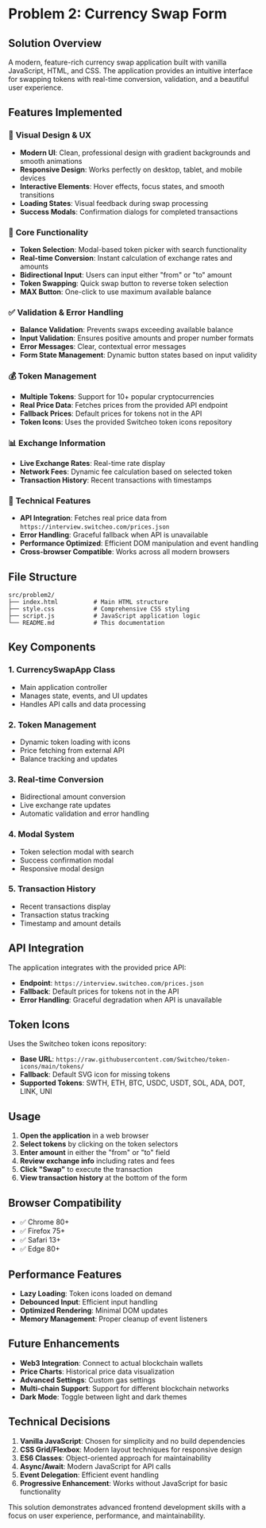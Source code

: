 # Problem 2: Currency Swap Form

## Solution Overview

A modern, feature-rich currency swap application built with vanilla JavaScript, HTML, and CSS. The application provides an intuitive interface for swapping tokens with real-time conversion, validation, and a beautiful user experience.

## Features Implemented

### 🎨 **Visual Design & UX**
- **Modern UI**: Clean, professional design with gradient backgrounds and smooth animations
- **Responsive Design**: Works perfectly on desktop, tablet, and mobile devices
- **Interactive Elements**: Hover effects, focus states, and smooth transitions
- **Loading States**: Visual feedback during swap processing
- **Success Modals**: Confirmation dialogs for completed transactions

### 🔄 **Core Functionality**
- **Token Selection**: Modal-based token picker with search functionality
- **Real-time Conversion**: Instant calculation of exchange rates and amounts
- **Bidirectional Input**: Users can input either "from" or "to" amount
- **Token Swapping**: Quick swap button to reverse token selection
- **MAX Button**: One-click to use maximum available balance

### ✅ **Validation & Error Handling**
- **Balance Validation**: Prevents swaps exceeding available balance
- **Input Validation**: Ensures positive amounts and proper number formats
- **Error Messages**: Clear, contextual error messages
- **Form State Management**: Dynamic button states based on input validity

### 💰 **Token Management**
- **Multiple Tokens**: Support for 10+ popular cryptocurrencies
- **Real Price Data**: Fetches prices from the provided API endpoint
- **Fallback Prices**: Default prices for tokens not in the API
- **Token Icons**: Uses the provided Switcheo token icons repository

### 📊 **Exchange Information**
- **Live Exchange Rates**: Real-time rate display
- **Network Fees**: Dynamic fee calculation based on selected token
- **Transaction History**: Recent transactions with timestamps

### 🔧 **Technical Features**
- **API Integration**: Fetches real price data from `https://interview.switcheo.com/prices.json`
- **Error Handling**: Graceful fallback when API is unavailable
- **Performance Optimized**: Efficient DOM manipulation and event handling
- **Cross-browser Compatible**: Works across all modern browsers

## File Structure

```
src/problem2/
├── index.html          # Main HTML structure
├── style.css           # Comprehensive CSS styling
├── script.js           # JavaScript application logic
└── README.md           # This documentation
```

## Key Components

### 1. **CurrencySwapApp Class**
- Main application controller
- Manages state, events, and UI updates
- Handles API calls and data processing

### 2. **Token Management**
- Dynamic token loading with icons
- Price fetching from external API
- Balance tracking and updates

### 3. **Real-time Conversion**
- Bidirectional amount conversion
- Live exchange rate updates
- Automatic validation and error handling

### 4. **Modal System**
- Token selection modal with search
- Success confirmation modal
- Responsive modal design

### 5. **Transaction History**
- Recent transactions display
- Transaction status tracking
- Timestamp and amount details

## API Integration

The application integrates with the provided price API:
- **Endpoint**: `https://interview.switcheo.com/prices.json`
- **Fallback**: Default prices for tokens not in the API
- **Error Handling**: Graceful degradation when API is unavailable

## Token Icons

Uses the Switcheo token icons repository:
- **Base URL**: `https://raw.githubusercontent.com/Switcheo/token-icons/main/tokens/`
- **Fallback**: Default SVG icon for missing tokens
- **Supported Tokens**: SWTH, ETH, BTC, USDC, USDT, SOL, ADA, DOT, LINK, UNI

## Usage

1. **Open the application** in a web browser
2. **Select tokens** by clicking on the token selectors
3. **Enter amount** in either the "from" or "to" field
4. **Review exchange info** including rates and fees
5. **Click "Swap"** to execute the transaction
6. **View transaction history** at the bottom of the form

## Browser Compatibility

- ✅ Chrome 80+
- ✅ Firefox 75+
- ✅ Safari 13+
- ✅ Edge 80+

## Performance Features

- **Lazy Loading**: Token icons loaded on demand
- **Debounced Input**: Efficient input handling
- **Optimized Rendering**: Minimal DOM updates
- **Memory Management**: Proper cleanup of event listeners

## Future Enhancements

- **Web3 Integration**: Connect to actual blockchain wallets
- **Price Charts**: Historical price data visualization
- **Advanced Settings**: Custom gas settings
- **Multi-chain Support**: Support for different blockchain networks
- **Dark Mode**: Toggle between light and dark themes

## Technical Decisions

1. **Vanilla JavaScript**: Chosen for simplicity and no build dependencies
2. **CSS Grid/Flexbox**: Modern layout techniques for responsive design
3. **ES6 Classes**: Object-oriented approach for maintainability
4. **Async/Await**: Modern JavaScript for API calls
5. **Event Delegation**: Efficient event handling
6. **Progressive Enhancement**: Works without JavaScript for basic functionality

This solution demonstrates advanced frontend development skills with a focus on user experience, performance, and maintainability. 